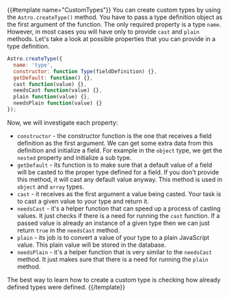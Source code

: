 {{#template name="CustomTypes"}}
You can create custom types by using the `Astro.createType()` method. You have to pass a type definition object as the first argument of the function. The only required property is a type `name`. However, in most cases you will have only to provide `cast` and `plain` methods. Let's take a look at possible properties that you can provide in a type definition.

```js
Astro.createType({
  name: 'type',
  constructor: function Type(fieldDefinition) {},
  getDefault: function() {},
  cast function(value) {},
  needsCast function(value) {},
  plain function(value) {},
  needsPlain function(value) {}
});
```

Now, we will investigate each property:

- `constructor` - the constructor function is the one that receives a field definition as the first argument. We can get some extra data from this definition and initialize a field. For example in the `object` type, we get the `nested` property and initialize a sub type.
- `getDefault` - its function is to make sure that a default value of a field will be casted to the proper type defined for a field. If you don't provide this method, it will cast any default value anyway. This method is used in `object` and `array` types.
- `cast` - it receives as the first argument a value being casted. Your task is to cast a given value to your type and return it.
- `needsCast` - it's a helper function that can speed up a process of casting values. It just checks if there is a need for running the `cast` function. If a passed value is already an instance of a given type then we can just return `true` in the `needsCast` method.
- `plain` - its job is to convert a value of your type to a plain JavaScript value. This plain value will be stored in the database.
- `needsPlain` - it's a helper function that is very similar to the `needsCast` method. It just makes sure that there is a need for running the `plain` method.

The best way to learn how to create a custom type is checking how already defined types were defined.
{{/template}}
